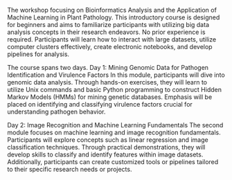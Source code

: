 The workshop focusing on Bioinformatics Analysis and the Application of Machine Learning in Plant Pathology. 
This introductory course is designed for beginners and aims to familiarize participants with utilizing big data analysis concepts in their research endeavors. 
No prior experience is required. Participants will learn how to interact with large datasets, utilize computer clusters effectively, create electronic notebooks, and develop pipelines for analysis.

The course spans two days. 
Day 1: Mining Genomic Data for Pathogen Identification and Virulence Factors
In this module, participants will dive into genomic data analysis. Through hands-on exercises, they will learn to utilize Unix commands and basic Python programming to construct Hidden Markov Models (HMMs) for mining genetic databases. Emphasis will be placed on identifying and classifying virulence factors crucial for understanding pathogen behavior.

Day 2: Image Recognition and Machine Learning Fundamentals
The second module focuses on machine learning and image recognition fundamentals. Participants will explore concepts such as linear regression and image classification techniques. Through practical demonstrations, they will develop skills to classify and identify features within image datasets. Additionally, participants can create customized tools or pipelines tailored to their specific research needs or projects.
